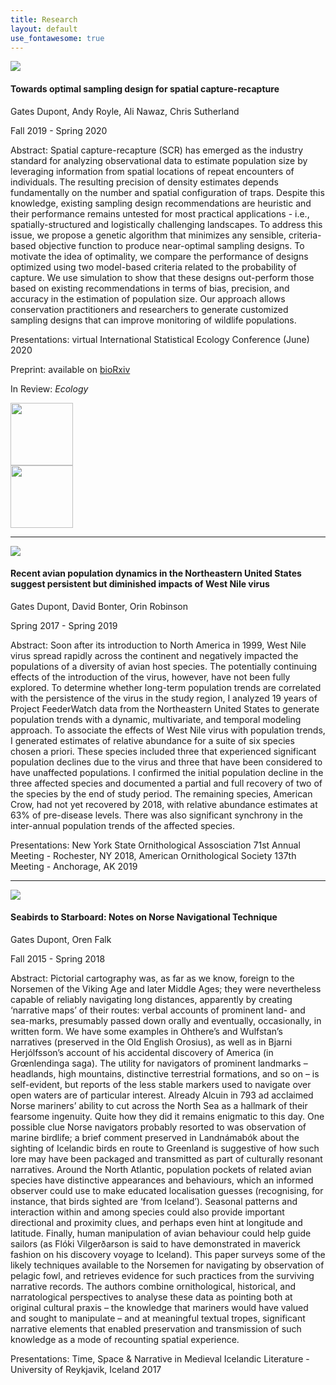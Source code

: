 ```yaml
---
title: Research
layout: default
use_fontawesome: true
---
```


<!-- Research -->


<div class="row content-row">
<div class="col-12 col-sm-4 image-wrapper">
    <img src="{{ site.baseurl }}images/thumbnails/thumbnail_scrdesign.jpg">
</div>
<div class="col-12 col-sm-8">
    <h4>Towards optimal sampling design for spatial capture-recapture</h4>
    <p>Gates Dupont, Andy Royle, Ali Nawaz, Chris Sutherland</p>
    <p class="italic">Fall 2019 - Spring 2020</p>
    <p><span class="bold">Abstract:</span> Spatial capture-recapture (SCR) has emerged as the industry standard for analyzing observational data to estimate population size by leveraging information from spatial locations of repeat encounters of individuals. The resulting precision of density estimates depends fundamentally on the number and spatial configuration of traps. Despite this knowledge, existing sampling design recommendations are heuristic and their performance remains untested for most practical applications - i.e., spatially-structured and logistically challenging landscapes. To address this issue, we propose a genetic algorithm that minimizes any sensible, criteria-based objective function to produce near-optimal sampling designs. To motivate the idea of optimality, we compare the performance of designs optimized using two model-based criteria related to the probability of capture. We use simulation to show that these designs out-perform those based on existing recommendations in terms of bias, precision, and accuracy in the estimation of population size. Our approach allows conservation practitioners and researchers to generate customized sampling designs that can improve monitoring of wildlife populations.</p>
    <p><span class="bold">Presentations:</span> virtual International Statistical Ecology Conference (June) 2020</p>
    <p><span class="bold">Preprint:</span> available on <a href="https://www.biorxiv.org/content/10.1101/2020.04.16.045740v2">bioRxiv</a></p>
    <p><span class="bold">In Review:</span> <i>Ecology</i></p>
    
  <div class="col justify-content-md-center">
    <a href = "https://www.panthera.org/cat/snow-leopard" target="_blank">
      <img src="{{ site.baseurl }}/images/collabs/panthera_tight.png" width="100px">
    </a>
  </div>
  <div class="col justify-content-md-center">
    <a href = "http://slf.org.pk/" target="_blank">
      <img src="{{ site.baseurl }}/images/collabs/slf_logo_tight.jpg" width="100px">
    </a>
  </div>
  
</div>
</div>
<hr>

<div class="row content-row">
<div class="col-12 col-sm-4 image-wrapper">
    <img src="{{ site.baseurl }}/attachments/dupont_wnv_poster.png">
</div>
<div class="col-12 col-sm-8">
    <h4>Recent avian population dynamics in the Northeastern United States suggest persistent but diminished impacts of West Nile virus</h4>
    <p>Gates Dupont, David Bonter, Orin Robinson</p>
    <p class="italic">Spring 2017 - Spring 2019</p>
    <p><span class="bold">Abstract:</span> Soon after its introduction to North America in 1999, West Nile virus spread rapidly across the continent and negatively impacted the populations of a diversity of avian host species. The potentially continuing effects of the introduction of the virus, however, have not been fully explored. To determine whether long-term population trends are correlated with the persistence of the virus in the study region, I analyzed 19 years of Project FeederWatch data from the Northeastern United States to generate population trends with a dynamic, multivariate, and temporal modeling approach. To associate the effects of West Nile virus with population trends, I generated estimates of relative abundance for a suite of six species chosen a priori. These species included three that experienced significant population declines due to the virus and three that have been considered to have unaffected populations. I confirmed the initial population decline in the three affected species and documented a partial and full recovery of two of the species by the end of study period. The remaining species, American Crow, had not yet recovered by 2018, with relative abundance estimates at 63% of pre-disease levels. There was also significant synchrony in the inter-annual population trends of the affected species.</p>
    <p><span class="bold">Presentations:</span> New York State Ornithological Assosciation 71st Annual Meeting - Rochester, NY 2018, American Ornithological Society 137th Meeting - Anchorage, AK 2019</p>
</div>
</div>
<hr>

<div class="row content-row">
<div class="col-12 col-sm-4 image-wrapper">
    <img src="{{ site.baseurl }}/images/fulmar.jpg">
</div>
<div class="col-12 col-sm-8">
    <h4>Seabirds to Starboard: Notes on Norse Navigational Technique</h4>
    <p>Gates Dupont, Oren Falk</p>
    <p class="italic">Fall 2015 - Spring 2018</p>
    <p><span class="bold">Abstract:</span> Pictorial cartography was, as far as we know, foreign to the Norsemen of the Viking Age and later Middle Ages; they were nevertheless capable of reliably navigating long distances, apparently by creating ‘narrative maps’ of their routes: verbal accounts of prominent land- and sea-marks, presumably passed down orally and eventually, occasionally, in written form. We have some examples in Ohthere’s and Wulfstan’s narratives (preserved in the Old English Orosius), as well as in Bjarni Herjólfsson’s account of his accidental discovery of America (in Grœnlendinga saga). The utility for navigators of prominent landmarks – headlands, high mountains, distinctive terrestrial formations, and so on – is self-evident, but reports of the less stable markers used to navigate over open waters are of particular interest. Already Alcuin in 793 ad acclaimed Norse mariners’ ability to cut across the North Sea as a hallmark of their fearsome ingenuity. Quite how they did it remains enigmatic to this day. One possible clue Norse navigators probably resorted to was observation of marine birdlife; a brief comment preserved in Landnámabók about the sighting of Icelandic birds en route to Greenland is suggestive of how such lore may have been packaged and transmitted as part of culturally resonant narratives. Around the North Atlantic, population pockets of related avian species have distinctive appearances and behaviours, which an informed observer could use to make educated localisation guesses (recognising, for instance, that birds sighted are ‘from Iceland’). Seasonal patterns and interaction within and among species could also provide important directional and proximity clues, and perhaps even hint at longitude and latitude. Finally, human manipulation of avian behaviour could help guide sailors (as Flóki Vilgerðarson is said to have demonstrated in maverick fashion on his discovery voyage to Iceland). This paper surveys some of the likely techniques available to the Norsemen for navigating by observation of pelagic fowl, and retrieves evidence for such practices from the surviving narrative records. The authors combine ornithological, historical, and narratological perspectives to analyse these data as pointing both at original cultural praxis – the knowledge that mariners would have valued and sought to manipulate – and at meaningful textual tropes, significant narrative elements that enabled preservation and transmission of such knowledge as a mode of recounting spatial experience.</p>
    <p><span class="bold">Presentations:</span> Time, Space & Narrative in Medieval Icelandic Literature - University of Reykjavik, Iceland 2017</p>
</div>
</div>

